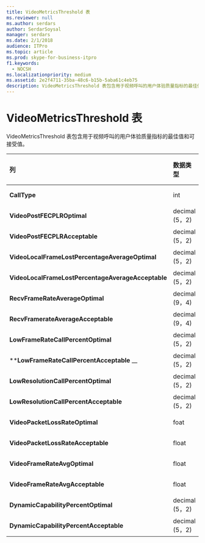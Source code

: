 ```yaml
---
title: VideoMetricsThreshold 表
ms.reviewer: null
ms.author: serdars
author: SerdarSoysal
manager: serdars
ms.date: 2/1/2018
audience: ITPro
ms.topic: article
ms.prod: skype-for-business-itpro
f1.keywords:
  - NOCSH
ms.localizationpriority: medium
ms.assetid: 2e2f4711-35ba-48c6-b15b-5aba61c4eb75
description: VideoMetricsThreshold 表包含用于视频呼叫的用户体验质量指标的最佳值和可接受值。
---
```


# <a name="videometricsthreshold-table"></a>VideoMetricsThreshold 表
 
VideoMetricsThreshold 表包含用于视频呼叫的用户体验质量指标的最佳值和可接受值。
  

| **列**                                               | **数据类型**       | **键/索引**  | **详细信息**                          |
|:---------------------------------------------------------|:--------------------|:---------------|:-------------------------------------|
| **CallType** <br/>                                       | int  <br/>          | 主  <br/> | 发出的呼叫的类型。  <br/> |
| **VideoPostFECPLROptimal** <br/>                         | decimal (5，2)   <br/> |                | 默认值为 0.05。  <br/>    |
| **VideoPostFECPLRAcceptable** <br/>                      | decimal (5，2)   <br/> |                | 默认值为 0.10。  <br/>    |
| **VideoLocalFrameLostPercentageAverageOptimal** <br/>    | decimal (5，2)   <br/> |                | 默认值为 5.0。  <br/>     |
| **VideoLocalFrameLostPercentageAverageAcceptable** <br/> | decimal (5，2)   <br/> |                | 默认值为 10.0。  <br/>    |
| **RecvFrameRateAverageOptimal** <br/>                    | decimal (9，4)   <br/> |                | 默认值为 12.0000。  <br/> |
| **RecvFramerateAverageAcceptable** <br/>                 | decimal (9，4)   <br/> |                | 默认值为 7.0000。  <br/>  |
| **LowFrameRateCallPercentOptimal** <br/>                 | decimal (5，2)   <br/> |                | 默认值为 5.0。  <br/>     |
| \****LowFrameRateCallPercentAcceptable** _\_ <br/>        | decimal (5，2)   <br/> |                | 默认值为 10.0。  <br/>    |
| **LowResolutionCallPercentOptimal** <br/>                | decimal (5，2)   <br/> |                | 默认值为 5.0。  <br/>     |
| **LowResolutionCallPercentAcceptable** <br/>             | decimal (5，2)   <br/> |                | 默认值为 10.0。  <br/>    |
| **VideoPacketLossRateOptimal** <br/>                     | foat  <br/>         |                | 默认值为 0.05。  <br/>    |
| **VideoPacketLossRateAcceptable** <br/>                  | float  <br/>        |                | 默认值为 0.10。  <br/>    |
| **VideoFrameRateAvgOptimal** <br/>                       | float  <br/>        |                | 默认值为 12。  <br/>      |
| **VideoFrameRateAvgAcceptable** <br/>                    | float  <br/>        |                | 默认值为 7。  <br/>       |
| **DynamicCapabilityPercentOptimal** <br/>                | decimal (5，2)   <br/> |                | 默认值为 5.00。  <br/>    |
| **DynamicCapabilityPercentAcceptable** <br/>             | decimal (5，2)   <br/> |                | 默认值为 10.00。  <br/>   |

